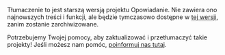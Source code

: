 Tłumaczenie to jest starszą wersją projektu Opowiadanie. Nie zawiera ono najnowszych treści i funkcji, ale będzie tymczasowo dostępne w [tej wersji](images/tell-a-story.pdf), zanim zostanie zarchiwizowane. 

Potrzebujemy Twojej pomocy, aby zaktualizować i przetłumaczyć takie projekty! Jeśli możesz nam pomóc, [poinformuj nas tutaj](http://rpf.io/translators).
